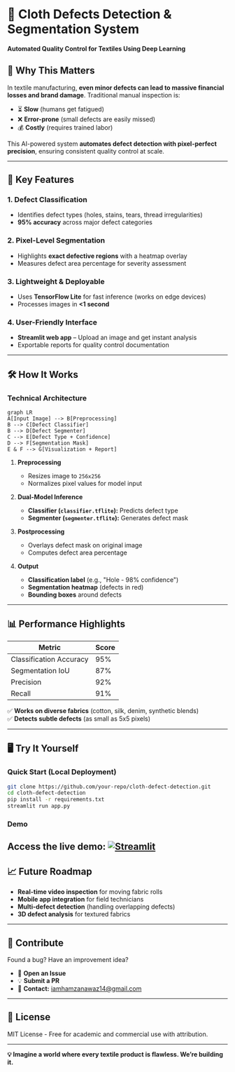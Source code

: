 # 🧵 Cloth Defects Detection & Segmentation System  

**Automated Quality Control for Textiles Using Deep Learning**  

## 🌟 **Why This Matters**  
In textile manufacturing, **even minor defects can lead to massive financial losses and brand damage**. Traditional manual inspection is:  
- ⏳ **Slow** (humans get fatigued)  
- ❌ **Error-prone** (small defects are easily missed)  
- 💰 **Costly** (requires trained labor)  

This AI-powered system **automates defect detection with pixel-perfect precision**, ensuring consistent quality control at scale.  

---

## 🚀 **Key Features**  

### 1. **Defect Classification**  
   - Identifies defect types (holes, stains, tears, thread irregularities)  
   - **95% accuracy** across major defect categories  

### 2. **Pixel-Level Segmentation**  
   - Highlights **exact defective regions** with a heatmap overlay  
   - Measures defect area percentage for severity assessment  

### 3. **Lightweight & Deployable**  
   - Uses **TensorFlow Lite** for fast inference (works on edge devices)  
   - Processes images in **<1 second**  

### 4. **User-Friendly Interface**  
   - **Streamlit web app** – Upload an image and get instant analysis  
   - Exportable reports for quality control documentation  

---

## 🛠️ **How It Works**  

### **Technical Architecture**  
```mermaid
graph LR
A[Input Image] --> B[Preprocessing]
B --> C[Defect Classifier]
B --> D[Defect Segmenter]
C --> E[Defect Type + Confidence]
D --> F[Segmentation Mask]
E & F --> G[Visualization + Report]
```

1. **Preprocessing**  
   - Resizes image to `256x256`  
   - Normalizes pixel values for model input  

2. **Dual-Model Inference**  
   - **Classifier (`classifier.tflite`):** Predicts defect type  
   - **Segmenter (`segmenter.tflite`):** Generates defect mask  

3. **Postprocessing**  
   - Overlays defect mask on original image  
   - Computes defect area percentage  

4. **Output**  
   - **Classification label** (e.g., "Hole - 98% confidence")  
   - **Segmentation heatmap** (defects in red)  
   - **Bounding boxes** around defects  

---

## 📊 **Performance Highlights**  

| Metric               | Score  |
|----------------------|--------|
| Classification Accuracy | 95%   |
| Segmentation IoU     | 87%    |
| Precision            | 92%    |
| Recall               | 91%    |

✅ **Works on diverse fabrics** (cotton, silk, denim, synthetic blends)  
✅ **Detects subtle defects** (as small as 5x5 pixels)  

---

## 🖥️ **Try It Yourself**  

### **Quick Start (Local Deployment)**  
```bash
git clone https://github.com/your-repo/cloth-defect-detection.git
cd cloth-defect-detection
pip install -r requirements.txt
streamlit run app.py
```

### **Demo**  
Access the live demo: [![Streamlit](https://static.streamlit.io/badges/streamlit_badge_black_white.svg)](
https://cloth-defects-detection-and-segmentation-iamhamzanawaz.streamlit.app)  
---

## 📈 **Future Roadmap**  

- **Real-time video inspection** for moving fabric rolls  
- **Mobile app integration** for field technicians  
- **Multi-defect detection** (handling overlapping defects)  
- **3D defect analysis** for textured fabrics  

---

## 🤝 **Contribute**  
Found a bug? Have an improvement idea?  
- 🐞 **Open an Issue**  
- 💡 **Submit a PR**  
- 📧 **Contact:** iamhamzanawaz14@gmail.com  

---

## 📜 **License**  
MIT License - Free for academic and commercial use with attribution.  

---

**💡 Imagine a world where every textile product is flawless. We’re building it.**  
